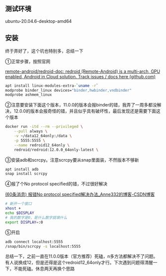 ## 测试环境

ubuntu-20.04.6-desktop-amd64



## 安装

终于弄好了，这个坑也特别多，总结一下

①正常步骤，按照官网

[remote-android/redroid-doc: redroid (Remote-Android) is a multi-arch, GPU enabled, Android in Cloud solution. Track issues / docs here (github.com)](https://github.com/remote-android/redroid-doc)

```Bash
apt install linux-modules-extra-`uname -r`
modprobe binder_linux devices="binder,hwbinder,vndbinder"
modprobe ashmem_linux
```

②注意要安装下面这个版本，11.0.0的版本会报binder的错，我弄了一周多都没解决，12.0.0的版本会报奇怪的错，并且似乎具有破坏性，最后发现还是需要下面这个版本

```Bash
docker run -itd --rm --privileged \
    --pull always \
    -v ~/data12_64only:/data \
    -p 5555:5555 \
    --name redroid12_64only \
    redroid/redroid:12.0.0_64only-latest \
```

③安装adb和scrcpy。注意scrcpy要从snap里面装，不然版本不够新

```Bash
apt install adb
snap install scrcpy
```

④报了个No protocol specified的错，不过很好解决

[(60条消息) 报错No protocol specified解决办法_Anne332的博客-CSDN博客](https://blog.csdn.net/Anne332/article/details/118903921)

```Bash
# 新开一个窗口
xhost +
echo $DISPLAY
# 我的数字是0，是什么数字就填什么
export DISPLAY=:0 
```

⑤开启

```Bash
adb connect localhost:5555
/snap/bin/scrcpy -s localhost:5555
```

总结一下，之前一直在11.0.0版本（官方推荐）死磕，n多方法都解决不了问题。有人说换成12，但是还得是这个redroid12_64only才行。下次遇到问题得清醒一下，不能死磕。休息两天再换个思路
